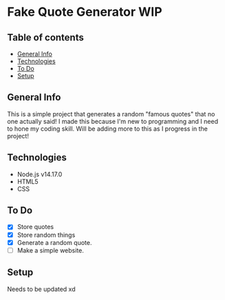 Fake Quote Generator WIP
========================
## Table of contents
* [General Info](#general-info)
* [Technologies](#technologies)
* [To Do](#to-do)
* [Setup](#setup)


## General Info
This is a simple project that generates a random "famous quotes" that no one actually said! I made this because I'm new to programming and I need to hone my coding skill. Will be adding more to this as I progress in the project!

## Technologies
* Node.js v14.17.0
* HTML5
* CSS

## To Do
- [x] Store quotes
- [x] Store random things
- [x] Generate a random quote.
- [ ] Make a simple website.

## Setup
Needs to be updated xd